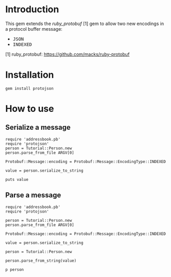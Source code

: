 
# Introduction

This gem extends the *ruby_protobuf* [1] gem to allow two new encodings in
a protocol buffer message:

- <tt>JSON</tt>
- <tt>INDEXED</tt>

[1] ruby_protobuf: https://github.com/macks/ruby-protobuf

# Installation

    gem install protojson

# How to use

## Serialize a message

    require 'addressbook.pb'
    require 'protojson'
    person = Tutorial::Person.new
    person.parse_from_file ARGV[0]

    Protobuf::Message::encoding = Protobuf::Message::EncodingType::INDEXED

    value = person.serialize_to_string

    puts value

## Parse a message

    require 'addressbook.pb'
    require 'protojson'

    person = Tutorial::Person.new
    person.parse_from_file ARGV[0]

    Protobuf::Message::encoding = Protobuf::Message::EncodingType::INDEXED

    value = person.serialize_to_string

    person = Tutorial::Person.new

    person.parse_from_string(value)

    p person


